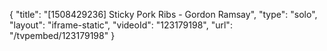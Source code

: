 {
    "title": "[1508429236] Sticky Pork Ribs - Gordon Ramsay",
    "type": "solo",
    "layout": "iframe-static",
    "videoId": "123179198",
    "url": "\/tvpembed\/123179198"
}